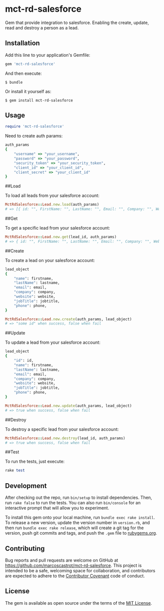 # mct-rd-salesforce

Gem that provide integration to salesforce. Enabling the create, update, read and destroy a person as a lead.

## Installation

Add this line to your application's Gemfile:

```ruby
gem 'mct-rd-salesforce'
```

And then execute:

    $ bundle

Or install it yourself as:

    $ gem install mct-rd-salesforce

## Usage

```ruby
require 'mct-rd-salesforce'
```

Need to create auth params:

```ruby
auth_params
{ 
	"username" => "your_username", 
	"password" => "your_password", 
	"security_token" => "your_security_token", 
	"client_id" => "your_client_id", 
	"client_secret" => "your_client_id" 
}
```

##Load

To load all leads from your salesforce account:

```ruby
MctRdSalesforce::Lead.new.load(auth_params)
# => [{ id: "", FirstName: "", LastName: "", Email: "", Company: "", Website: "", Title: "", Phone: "", }]
```

##Get

To get a specific lead from your salesforce account:

```ruby
MctRdSalesforce::Lead.new.get(lead_id, auth_params)
# => { id: "", FirstName: "", LastName: "", Email: "", Company: "", Website: "", Title: "", Phone: "", }
```

##Create

To create a lead on your salesforce account:

```ruby
lead_object
{
	"name": firstname,
	"lastName": lastname,
	"email": email,
	"company": company,
	"website": website,
	"jobTitle": jobtitle,
	"phone": phone,
}
```

```ruby
MctRdSalesforce::Lead.new.create(auth_params, lead_object)
# => "some id" when success, false when fail
```

##Update

To update a lead from your salesforce account:

```ruby
lead_object
{
	"id": id,
	"name": firstname,
	"lastName": lastname,
	"email": email,
	"company": company,
	"website": website,
	"jobTitle": jobtitle,
	"phone": phone,
}
```

```ruby
MctRdSalesforce::Lead.new.update(auth_params, lead_object)
# => true when success, false when fail
```

##Destroy

To destroy a specific lead from your salesforce account:

```ruby
MctRdSalesforce::Lead.new.destroy(lead_id, auth_params)
# => true when success, false when fail
```

##Test

To run the tests, just execute:

```ruby
rake test
```

## Development

After checking out the repo, run `bin/setup` to install dependencies. Then, run `rake false` to run the tests. You can also run `bin/console` for an interactive prompt that will allow you to experiment.

To install this gem onto your local machine, run `bundle exec rake install`. To release a new version, update the version number in `version.rb`, and then run `bundle exec rake release`, which will create a git tag for the version, push git commits and tags, and push the `.gem` file to [rubygems.org](https://rubygems.org).

## Contributing

Bug reports and pull requests are welcome on GitHub at https://github.com/marcoscastrot/mct-rd-salesforce. This project is intended to be a safe, welcoming space for collaboration, and contributors are expected to adhere to the [Contributor Covenant](contributor-covenant.org) code of conduct.


## License

The gem is available as open source under the terms of the [MIT License](http://opensource.org/licenses/MIT).

